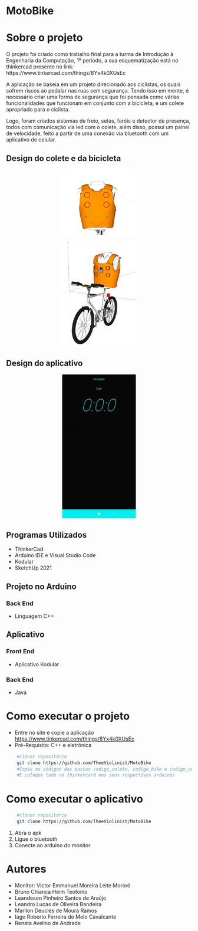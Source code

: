 # MotoBike



# Sobre o projeto

<p>O projeto foi criado como trabalho final para a turma de Introdução à Engenharia da Computação, 1º período, a sua esquematização está no thinkercad presente no link:  https://www.tinkercad.com/things/8Yx4k0XUsEc<p>

<p>A aplicação se baseia em um projeto direcionado aos ciclistas, os quais sofrem riscos ao pedalar nas ruas sem segurança. Tendo isso em mente, é necessário criar uma forma de segurança que foi pensada como várias funcionalidades que funcionam em conjunto com a bicicleta, e um colete apropriado para o ciclista.<p> 
<p>Logo, foram criados sistemas de freio, setas, faróis e detector de presença, todos com comunicação via led com o colete, além disso, possui um painel de velocidade, feito a partir de uma conexão via bluetooth com um aplicativo de celular.<p>

## Design do colete e da bicicleta
<p><div align ="center">
<img src = "https://github.com/TheeViolinist/MotoBike/blob/master/src/assets/to_readme/colete.jpeg"width = "200px"/>
</div><p>

<p><div align= "center">
<img src = "https://github.com/TheeViolinist/MotoBike/blob/master/src/assets/to_readme/bicicleta.jpeg"width = "200px"/>
</div><p>

## Design do aplicativo
<p> <div align = "center">
<img src = "https://github.com/TheeViolinist/MotoBike/blob/master/src/assets/to_readme/vel_interface.jpeg" width = "200px"/>
</div><p>

## Programas Utilizados
* ThinkerCad
* Arduino IDE e Visual Studio Code
* Kodular
* SketchUp 2021
## Projeto no Arduino 
### Back End
* Linguagem C++
## Aplicativo
### Front End
* Aplicativo Kodular
### Back End
* Java

# Como executar o projeto
* Entre no site e copie a aplicação https://www.tinkercad.com/things/8Yx4k0XUsEc
* Pré-Requisito: C++ e eletrônica

```bash
	#clonar repositório
	git clone https://github.com/TheeViolinist/MotoBike
	#Copie os códigos das pastas codigo_colete, codigo_bike e codigo_vel
	#E coloque tudo no thinkercard nos seus respectivos arduinos

```
# Como executar o aplicativo

```bash
	#clonar repositório
	git clone https://github.com/TheeViolinist/MotoBike

```
1. Abra o apk
2. Ligue o bluetooth
3. Conecte ao arduino do monitor
# Autores
* Monitor: Victor Emmanuel Moreira Leite Mororó
* Bruno Chianca Heim Teotonio
* Leandeson Pinheiro Santos de Araújo
* Leandro Lucas de Oliveira Bandeira
* Marllon Deucles de Moura Ramos
* Iago Roberto Ferreira de Melo Cavalcante
* Renata Avelino de Andrade


